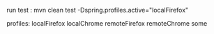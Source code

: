 run test :
mvn clean test -Dspring.profiles.active="localFirefox"

profiles:
localFirefox
localChrome
remoteFirefox
remoteChrome
some